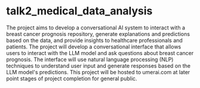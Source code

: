 # talk2_medical_data_analysis
The project aims to develop a conversational AI system to interact with a breast cancer prognosis repository, generate explanations and predictions based on the data, and provide insights to healthcare professionals and patients.
The project will develop a conversational interface that allows users to interact with the LLM model and ask questions about breast cancer prognosis. The interface will use natural language processing (NLP) techniques to understand user input and generate responses based on the LLM model's predictions.
This project will be hosted to umerai.com at later point stages of project completion for general public.
